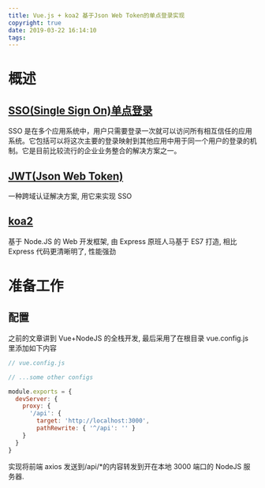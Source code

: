 ```yaml
---
title: Vue.js + koa2 基于Json Web Token的单点登录实现
copyright: true
date: 2019-03-22 16:14:10
tags:
---
```


# 概述

## [SSO(Single Sign On)单点登录](https://baike.baidu.com/item/SSO/3451380)

SSO 是在多个应用系统中，用户只需要登录一次就可以访问所有相互信任的应用系统。它包括可以将这次主要的登录映射到其他应用中用于同一个用户的登录的机制。它是目前比较流行的企业业务整合的解决方案之一。

## [JWT(Json Web Token)](https://jwt.io/introduction/)

一种跨域认证解决方案, 用它来实现 SSO

## [koa2](https://koa.bootcss.com/)

基于 Node.JS 的 Web 开发框架, 由 Express 原班人马基于 ES7 打造, 相比 Express 代码更清晰明了, 性能强劲

# 准备工作

## 配置

之前的文章讲到 Vue+NodeJS 的全栈开发, 最后采用了在根目录 vue.config.js 里添加如下内容

```javascript
// vue.config.js

// ...some other configs

module.exports = {
  devServer: {
    proxy: {
      '/api': {
        target: 'http://localhost:3000',
        pathRewrite: { '^/api': '' }
    }
  }
}
```

实现将前端 axios 发送到/api/\*的内容转发到开在本地 3000 端口的 NodeJS 服务器.

##
